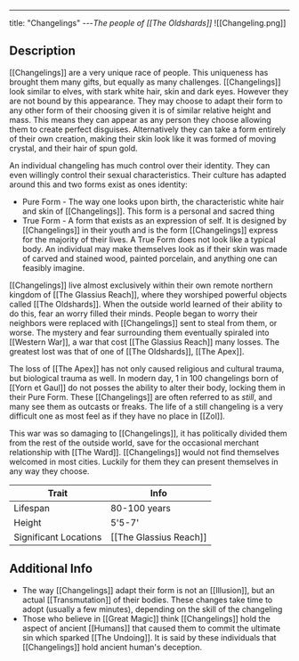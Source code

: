 ---
title: "Changelings"
---*The people of [[The Oldshards]]*
![[Changeling.png]]

## Description
[[Changelings]] are a very unique race of people. This uniqueness has brought them many gifts, but equally as many challenges. [[Changelings]] look similar to elves, with stark white hair, skin and dark eyes. However they are not bound by this appearance. They may choose to adapt their form to any other form of their choosing given it is of similar relative height and mass. This means they can appear as any person they choose allowing them to create perfect disguises. Alternatively they can take a form entirely of their own creation, making their skin look like it was formed of moving crystal, and their hair of spun gold.

An individual changeling has much control over their identity. They can even willingly control their sexual characteristics. Their culture has adapted around this and two forms exist as ones identity:
- Pure Form - The way one looks upon birth, the characteristic white hair and skin of [[Changelings]]. This form is a personal and sacred thing
- True Form - A form that exists as an expression of self. It is designed by [[Changelings]] in their youth and is the form [[Changelings]] express for the majority of their lives. A True Form does not look like a typical body. An individual may make themselves look as if their skin was made of carved and stained wood, painted porcelain, and anything one can feasibly imagine.

[[Changelings]] live almost exclusively within their own remote northern kingdom of [[The Glassius Reach]], where they worshiped powerful objects called [[The Oldshards]]. When the outside world learned of their ability to do this, fear an worry filled their minds. People began to worry their neighbors were replaced with [[Changelings]] sent to steal from them, or worse. The mystery and fear surrounding them eventually spiraled into [[Western War]], a war that cost [[The Glassius Reach]] many losses. The greatest lost was that of one of [[The Oldshards]], [[The Apex]].

The loss of [[The Apex]] has not only caused religious and cultural trauma, but biological trauma as well. In modern day, 1 in 100 changelings born of [[Yorn et Gaul]] do not posses the ability to alter their body, locking them in their Pure Form. These [[Changelings]] are often referred to as *still*, and many see them as outcasts or freaks. The life of a still changeling is a very difficult one as most feel as if they have no place in [[Zol]].

This war was so damaging to [[Changelings]], it has politically divided them from the rest of the outside world, save for the occasional merchant relationship with [[The Ward]]. [[Changelings]] would not find themselves welcomed in most cities. Luckily for them they can present themselves in any way they choose.

| Trait | Info |
| --- | --- |
| Lifespan | 80-100 years |
| Height | 5'5-7' |
| Significant Locations | [[The Glassius Reach]] |

## Additional Info
- The way [[Changelings]] adapt their form is not an [[Illusion]], but an actual [[Transmutation]] of their bodies. These changes take time to adopt (usually a few minutes), depending on the skill of the changeling
- Those who believe in [[Great Magic]] think [[Changelings]] hold the aspect of ancient [[Humans]] that caused them to commit the ultimate sin which sparked [[The Undoing]]. It is said by these individuals that [[Changelings]] hold ancient human's deception.